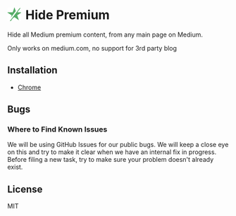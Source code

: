 # <img src="icons/icon_32.png" style="padding-right:10px;" align="left">   Hide Premium

Hide all Medium premium content, from any main page on Medium.

Only works on medium.com, no support for 3rd party blog

## Installation
- [Chrome](https://chrome.google.com/webstore/detail/free-medium/chnbggofbpmdlhmckdjebefnbbpiflcj)

## Bugs

### Where to Find Known Issues
We will be using GitHub Issues for our public bugs. We will keep a close eye on this and try to make it clear when we have an internal fix in progress. Before filing a new task, try to make sure your problem doesn't already exist.

## License
MIT
